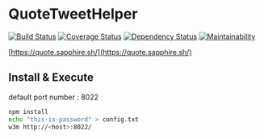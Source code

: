 # QuoteTweetHelper

[![Build Status](https://travis-ci.org/sapphiredev/quote-tweet-helper.svg?branch=master)](https://travis-ci.org/sapphiredev/quote-tweet-helper)
[![Coverage Status](https://coveralls.io/repos/github/sapphiredev/quote-tweet-helper/badge.svg?branch=master)](https://coveralls.io/github/sapphiredev/quote-tweet-helper?branch=master)
[![Dependency Status](https://gemnasium.com/badges/github.com/sapphiredev/quote-tweet-helper.svg)](https://gemnasium.com/github.com/sapphiredev/quote-tweet-helper)
[![Maintainability](https://api.codeclimate.com/v1/badges/4799e7d0869031827cff/maintainability)](https://codeclimate.com/github/sapphiredev/quote-tweet-helper/maintainability)

[https://quote.sapphire.sh/](https://quote.sapphire.sh/)

## Install & Execute

default port number : 8022

```bash
npm install
echo "this-is-password" > config.txt
w3m http://<host>:8022/
```
